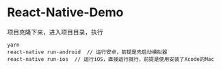 # React-Native-Demo 
项目克隆下来，进入项目目录，执行
```
yarn
react-native run-android  // 运行安卓，前提是先启动模拟器
react-native run-ios  // 运行iOS，直接运行就行，前提是使用安装了Xcode的Mac
```
